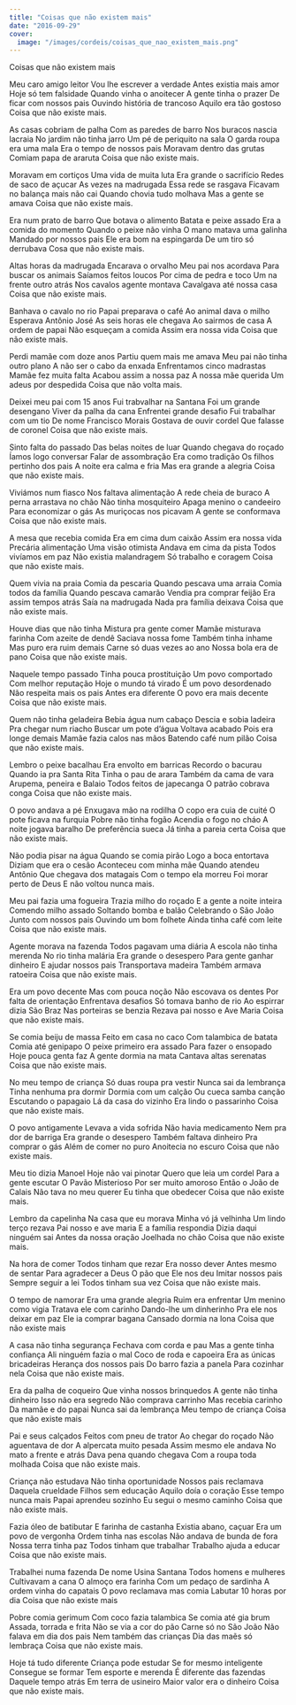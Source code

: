 ```yaml
---
title: "Coisas que não existem mais"
date: "2016-09-29"
cover:
  image: "/images/cordeis/coisas_que_nao_existem_mais.png"
---
```


Coisas que não existem mais

Meu caro amigo leitor
Vou lhe escrever a verdade
Antes existia mais amor
Hoje só tem falsidade
Quando vinha o anoitecer
A gente tinha o prazer
De ficar com nossos pais
Ouvindo história de trancoso
Aquilo era tão gostoso
Coisa que não existe mais.

As casas cobriam de palha
Com as paredes de barro
Nos buracos nascia lacraia
No jardim não tinha jarro
Um pé de periquito na sala
O garda roupa era uma mala
Era o tempo de nossos pais
Moravam dentro das grutas
Comiam papa de araruta
Coisa que não existe mais.

Moravam em cortiços
Uma vida de muita luta
Era grande o sacrifício
Redes de saco de açucar
As vezes na madrugada
Essa rede se rasgava
Ficavam no balança mais não cai
Quando chovia tudo molhava
Mas a gente se amava
Coisa que não existe mais.

<!-- pagebreak -->

Era num prato de barro
Que botava o alimento
Batata e peixe assado
Era a comida do momento
Quando o peixe não vinha
O mano matava uma galinha
Mandado por nossos pais
Ele era bom na espingarda
De um tiro só derrubava
Cosa que não existe mais.

Altas horas da madrugada
Encarava o orvalho
Meu pai nos acordava
Para buscar os animais
Saíamos feitos loucos
Por cima de pedra e toco
Um na frente outro atrás
Nos cavalos agente montava
Cavalgava até nossa casa
Coisa que não existe mais.

Banhava o cavalo no rio
Papai preparava o café
Ao animal dava o milho
Esperava Antônio José
As seis horas ele chegava
Ao sairmos de casa
A ordem de papai
Não esqueçam a comida
Assim era nossa vida
Coisa que não existe mais.

<!-- pagebreak -->

Perdi mamãe com doze anos
Partiu quem mais me amava
Meu pai não tinha outro plano
A não ser o cabo da enxada
Enfrentamos cinco madrastas
Mamãe fez muita falta
Acabou assim a nossa paz
A nossa mãe querida
Um adeus por despedida
Coisa que não volta mais.

Deixei meu pai com 15 anos
Fui trabvalhar na Santana
Foi um grande desengano
Viver da palha da cana
Enfrentei grande desafio
Fui trabalhar com um tio
De nome Francisco Morais
Gostava de ouvir cordel
Que falasse de coronel
Coisa que não existe mais.

Sinto falta do passado
Das belas noites de luar
Quando chegava do roçado
Íamos logo conversar
Falar de assombração
Era como tradição
Os filhos pertinho dos pais
A noite era calma e fria
Mas era grande a alegria
Coisa que não existe mais.

<!-- pagebreak -->

Viviámos num fiasco
Nos faltava alimentação
A rede cheia de buraco
A perna arrastava no chão
Não tinha mosquiteiro
Apaga menino o candeeiro
Para economizar o gás
As muriçocas nos picavam
A gente se conformava
Coisa que não existe mais.

A mesa que recebia comida
Era em cima dum caixão
Assim era nossa vida
Precária alimentação
Uma visão otimista
Andava em cima da pista
Todos vivíamos em paz
Não existia malandragem
Só trabalho e coragem
Coisa que não existe mais.

Quem vivia na praia
Comia da pescaria
Quando pescava uma arraia
Comia todos da família
Quando pescava camarão
Vendia pra comprar feijão
Era assim tempos atrás
Saía na madrugada
Nada pra família deixava
Coisa que não existe mais.

<!-- pagebreak -->

Houve dias que não tinha
Mistura pra gente comer
Mamãe misturava farinha
Com azeite de dendê
Saciava nossa fome
Também tinha inhame
Mas puro era ruim demais
Carne só duas vezes ao ano
Nossa bola era de pano
Coisa que não existe mais.

Naquele tempo passado
Tinha pouca prostituição
Um povo comportado
Com melhor reputação
Hoje o mundo tá virado
É um povo desordenado
Não respeita mais os pais
Antes era diferente
O povo era mais decente
Coisa que não existe mais.

Quem não tinha geladeira
Bebia água num cabaço
Descia e sobia ladeira
Pra chegar num riacho
Buscar um pote d’água
Voltava acabado
Pois era longe demais
Mamãe fazia calos nas mãos
Batendo café num pilão
Coisa que não existe mais.

<!-- pagebreak -->

Lembro o peixe bacalhau
Era envolto em barricas
Recordo o bacurau
Quando ia pra Santa Rita
Tinha o pau de arara
Também da cama de vara
Arupema, peneira e Balaio
Todos feitos de japecanga
O patrão cobrava conga
Coisa que não existe mais.

O povo andava a pé
Enxugava mão na rodilha
O copo era cuia de cuité
O pote ficava na furquia
Pobre não tinha fogão
Acendia o fogo no cháo
A noite jogava baralho
De preferência sueca
Já tinha a pareia certa
Coisa que não existe mais.

Não podia pisar na água
Quando se comia pirão
Logo a boca entortava
Diziam que era o cesão
Aconteceu com minha mãe
Quando atendeu Antônio
Que chegava dos matagais
Com o tempo ela morreu
Foi morar perto de Deus
E não voltou nunca mais.

<!-- pagebreak -->

Meu pai fazia uma fogueira
Trazia milho do roçado
E a gente a noite inteira
Comendo milho assado
Soltando bomba e balão
Celebrando o São João
Junto com nossos pais
Ouvindo um bom folhete
Ainda tinha café com leite
Coisa que não existe mais.

Agente morava na fazenda
Todos pagavam uma diária
A escola não tinha merenda
No rio tinha malária
Era grande o desespero
Para gente ganhar dinheiro
E ajudar nossos pais
Transportava madeira
Também armava ratoeira
Coisa que não existe mais.

Era um povo decente
Mas com pouca noção
Não escovava os dentes
Por falta de orientação
Enfrentava desafios
Só tomava banho de rio
Ao espirrar dizia São Braz
Nas porteiras se benzia
Rezava pai nosso e Ave Maria
Coisa que não existe mais.

<!-- pagebreak -->

Se comia beiju de massa
Feito em casa no caco
Com talambica de batata
Comia até genipapo
O peixe primeiro era assado
Para fazer o ensopado
Hoje pouca genta faz
A gente dormia na mata
Cantava altas serenatas
Coisa que não existe mais.

No meu tempo de criança
Só duas roupa pra vestir
Nunca sai da lembrança
Tinha nenhuma pra dormir
Dormia com um calção
Ou cueca samba canção
Escutando o papagaio
Lá da casa do vizinho
Era lindo o passarinho
Coisa que não existe mais.

O povo antigamente
Levava a vida sofrida
Não havia medicamento
Nem pra dor de barriga
Era grande o desespero
Também faltava dinheiro
Pra comprar o gás
Além de comer no puro
Anoitecia no escuro
Coisa que não existe mais.

<!-- pagebreak -->

Meu tio dizia Manoel
Hoje não vai pinotar
Quero que leia um cordel
Para a gente escutar
O Pavão Misterioso
Por ser muito amoroso
Então o João de Calais
Não tava no meu querer
Eu tinha que obedecer
Coisa que não existe mais.

Lembro da capelinha
Na casa que eu morava
Minha vó já velhinha
Um lindo terço rezava
Pai nosso e ave maria
E a família respondia
Dizia daqui ninguém sai
Antes da nossa oração
Joelhada no chão
Coisa que não existe mais.

Na hora de comer
Todos tinham que rezar
Era nosso dever
Antes mesmo de sentar
Para agradecer a Deus
O pão que Ele nos deu
Imitar nossos pais
Sempre seguir a lei
Todos tinham sua vez
Coisa que não existe mais.

<!-- pagebreak -->

O tempo de namorar
Era uma grande alegria
Ruim era enfrentar
Um menino como vigia
Tratava ele com carinho
Dando-lhe um dinherinho
Pra ele nos deixar em paz
Ele ia comprar bagana
Cansado dormia na lona
Coisa que não existe mais

A casa não tinha segurança
Fechava com corda e pau
Mas a gente tinha confiança
Ali ninguém fazia o mal
Coco de roda e capoeira
Era as únicas bricadeiras
Herança dos nossos pais
Do barro fazia a panela
Para cozinhar nela
Coisa que não existe mais.

Era da palha de coqueiro
Que vinha nossos brinquedos
A gente não tinha dinheiro
Isso não era segredo
Não comprava carrinho
Mas recebia carinho
Da mamãe e do papai
Nunca sai da lembrança
Meu tempo de criança
Coisa que não existe mais

<!-- pagebreak -->

Pai e seus calçados
Feitos com pneu de trator
Ao chegar do roçado
Não aguentava de dor
A alpercata muito pesada
Assim mesmo ele andava
No mato a frente e atrás
Dava pena quando chegava
Com a roupa toda molhada
Coisa que não existe mais.

Criança não estudava
Não tinha oportunidade
Nossos pais reclamava
Daquela crueldade
Filhos sem educação
Aquilo doía o coração
Esse tempo nunca mais
Papai aprendeu sozinho
Eu segui o mesmo caminho
Coisa que não existe mais.

Fazia óleo de batibutar
E farinha de castanha
Existia abano, caçuar
Era um povo de vergonha
Ordem tinha nas escolas
Não andava de bunda de fora
Nossa terra tinha paz
Todos tinham que trabalhar
Trabalho ajuda a educar
Coisa que não existe mais.

<!-- pagebreak -->

Trabalhei numa fazenda
De nome Usina Santana
Todos homens e mulheres
Cultivavam a cana
O almoço era farinha
Com um pedaço de sardinha
A ordem vinha do capatais
O povo reclamava mas comia
Labutar 10 horas por dia
Coisa que não existe mais

Pobre comia gerimum
Com coco fazia talambica
Se comia até gia brum
Assada, torrada e frita
Não se via a cor do pão
Carne só no São João
Não falava em dia dos pais
Nem também das crianças
Dia das maẽs só lembraça
Coisa que não existe mais.

Hoje tá tudo diferente
Criança pode estudar
Se for mesmo inteligente
Consegue se formar
Tem esporte e merenda
É diferente das fazendas
Daquele tempo atrás
Em terra de usineiro
Maior valor era o dinheiro
Coisa que não existe mais.
